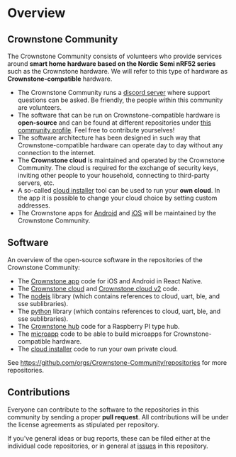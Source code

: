 # Overview

## Crownstone Community

The Crownstone Community consists of volunteers who provide services around **smart home hardware based on the Nordic Semi nRF52 series** such as the Crownstone hardware. We will refer to this type of hardware as **Crownstone-compatible** hardware.

* The Crownstone Community runs a [discord server](https://discord.gg/TPYfMvV7bD) where support questions can be asked. Be friendly, the people within this community are volunteers.
* The software that can be run on Crownstone-compatible hardware is **open-source** and can be found at different repositories under [this community profile](https://github.com/Crownstone-Community/). Feel free to contribute yourselves!
* The software architecture has been designed in such way that Crownstone-compatible hardware can operate day to day without any connection to the internet. 
* The **Crownstone cloud** is maintained and operated by the Crownstone Community. The cloud is required for the exchange of security keys, inviting other people to your household, connecting to third-party servers, etc.
* A so-called [cloud installer](https://github.com/Crownstone-Community/cloud-installer) tool can be used to run your **own cloud**. In the app it is possible to change your cloud choice by setting custom addresses.
* The Crownstone apps for [Android](https://play.google.com/store/apps/details?id=rocks.crownstone.consumerapp) and [iOS](https://apps.apple.com/us/app/crownstone/id1136616106) will be maintained by the Crownstone Community.

## Software

An overview of the open-source software in the repositories of the Crownstone Community:

* The [Crownstone app](https://github.com/Crownstone-Community/crownstone-app) code for iOS and Android in React Native.
* The [Crownstone cloud](https://github.com/Crownstone-Community/crownstone-cloud) and [Crownstone cloud v2](https://github.com/Crownstone-Community/cloud-v2) code.
* The [nodejs](https://github.com/crownstone/crownstone-lib-nodejs-core) library (which contains references to cloud, uart, ble, and sse sublibraries).
* The [python](https://github.com/Crownstone-Community/crownstone-lib-python-core) library (which contains references to cloud, uart, ble, and sse sublibraries).
* The [Crownstone hub](https://github.com/Crownstone-Community/hub) code for a Raspberry PI type hub.
* The [microapp](https://github.com/Crownstone-Community/crownstone-microapp) code to be able to build microapps for Crownstone-compatible hardware.
* The [cloud installer](https://github.com/Crownstone-Community/cloud-installer) code to run your own private cloud.

See <https://github.com/orgs/Crownstone-Community/repositories> for more repositories.

## Contributions

Everyone can contribute to the software to the repositories in this community by sending a proper **pull request**. All contributions will be under the license agreements as stipulated per repository.

If you've general ideas or bug reports, these can be filed either at the individual code repositories, or in general at [issues](https://github.com/Crownstone-Community/overview/issues) in this repository.

